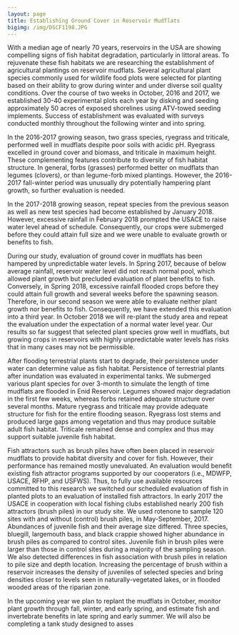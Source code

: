 ```yaml
---
layout: page
title: Establishing Ground Cover in Reservoir Mudflats
bigimg: /img/DSCF1198.JPG
---
```



With a median age of nearly 70 years, reservoirs in the USA are showing compelling signs of fish habitat degradation, particularly in littoral areas. To rejuvenate these fish habitats we are researching the establishment of agricultural plantings on reservoir mudflats. Several agricultural plant species commonly used for wildlife food plots were selected for planting based on their ability to grow during winter and under diverse soil quality conditions. Over the course of two weeks in October, 2016 and 2017, we established 30-40 experimental plots each year by disking and seeding approximately 50 acres of exposed shorelines using ATV-towed seeding implements. Success of establishment was evaluated with surveys conducted monthly throughout the following winter and into spring.

In the 2016-2017 growing season, two grass species, ryegrass and triticale, performed well in mudflats despite poor soils with acidic pH. Ryegrass excelled in ground cover and biomass, and triticale in maximum height. These complementing features contribute to diversity of fish habitat structure. In general, forbs (grasses) performed better on mudflats than legumes (clovers), or than legume-forb mixed plantings. However, the 2016-2017 fall-winter period was unusually dry potentially hampering plant growth, so further evaluation is needed.

In the 2017-2018 growing season, repeat species from the previous season as well as new test species had become established by January 2018. However, excessive rainfall in February 2018 prompted the USACE to raise water level ahead of schedule. Consequently, our crops were submerged before they could attain full size and we were unable to evaluate growth or benefits to fish.

During our study, evaluation of ground cover in mudflats has been hampered by unpredictable water levels. In Spring 2017, because of below average rainfall, reservoir water level did not reach normal pool, which allowed plant growth but precluded evaluation of plant benefits to fish. Conversely, in Spring 2018, excessive rainfall flooded crops before they could attain full growth and several weeks before the spawning season. Therefore, in our second season we were able to evaluate neither plant growth nor benefits to fish. Consequently, we have extended this evaluation into a third year. In October 2018 we will re-plant the study area and repeat the evaluation under the expectation of a normal water level year. Our results so far suggest that selected plant species grow well in mudflats, but growing crops in reservoirs with highly unpredictable water levels has risks that in many cases may not be permissible.

After flooding terrestrial plants start to degrade, their persistence under water can determine value as fish habitat. Persistence of terrestrial plants after inundation was evaluated in experimental tanks. We submerged various plant species for over 3-month to simulate the length of time mudflats are flooded in Enid Reservoir. Legumes showed major degradation in the first few weeks, whereas forbs retained adequate structure over several months. Mature ryegrass and triticale may provide adequate structure for fish for the entire flooding season. Ryegrass lost stems and produced large gaps among vegetation and thus may produce suitable adult fish habitat. Triticale remained dense and complex and thus may support suitable juvenile fish habitat.

Fish attractors such as brush piles have often been placed in reservoir mudflats to provide habitat diversity and cover for fish. However, their performance has remained mostly unevaluated. An evaluation would benefit existing fish attractor programs supported by our cooperators (i.e., MDWFP, USACE, RFHP, and USFWS). Thus, to fully use available resources committed to this research we switched our scheduled evaluation of fish in planted plots to an evaluation of installed fish attractors. In early 2017 the USACE in cooperation with local fishing clubs established nearly 200 fish attractors (brush piles) in our study site. We used rotenone to sample 120 sites with and without (control) brush piles, in May-September, 2017. Abundances of juvenile fish and their average size differed. Three species, bluegill, largemouth bass, and black crappie showed higher abundance in brush piles as compared to control sites. Juvenile fish in brush piles were larger than those in control sites during a majority of the sampling season. We also detected differences in fish association with brush piles in relation to pile size and depth location. Increasing the percentage of brush within a reservoir increases the density of juveniles of selected species and bring densities closer to levels seen in naturally-vegetated lakes, or in flooded wooded areas of the riparian zone.

In the upcoming year we plan to replant the mudflats in October, monitor plant growth through fall, winter, and early spring, and estimate fish and invertebrate benefits in late spring and early summer. We will also be completing a tank study designed to asses


